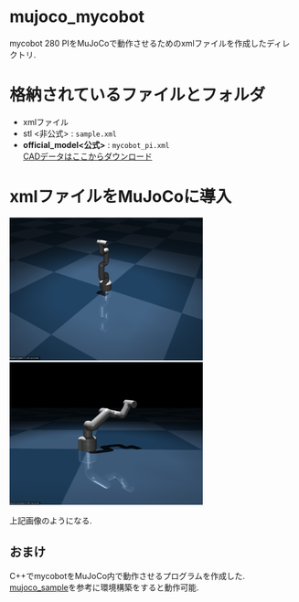 # mujoco_mycobot

mycobot 280 PIをMuJoCoで動作させるためのxmlファイルを作成したディレクトリ.

# 格納されているファイルとフォルダ

- xmlファイル
- stl
<非公式> : `sample.xml`
- **official_model<公式>** : `mycobot_pi.xml`</br>
[CADデータはここからダウンロード](https://docs.elephantrobotics.com/docs/mecharm-pi-en/4-BasicApplication/4.5-files_download.html)

# xmlファイルをMuJoCoに導入

<img src = "img/mujoco1.png" height="250px">   <img src = "img/mujoco2.png" height="250px">

上記画像のようになる.

## おまけ

C++でmycobotをMuJoCo内で動作させるプログラムを作成した.</br>
[mujoco_sample](https://github.com/kaitoyamazaki/mujoco_sample)を参考に環境構築をすると動作可能.